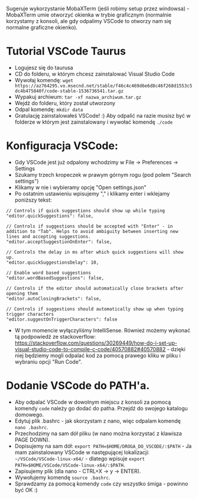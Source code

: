 Sugeruje wykorzystanie MobaXTerm (jeśli robimy setup przez windowsa) - MobaXTerm umie otworzyć okienka w trybie graficznym (normalnie korzystamy z konsoli, ale gdy odpalimy VSCode to otworzy nam się normalne graficzne okienko).

# Tutorial VSCode Taurus
* Logujesz się do taurusa
* CD do folderu, w którym chcesz zainstalować Visual Studio Code
* Wywołaj komendę: `wget https://az764295.vo.msecnd.net/stable/f46c4c469d6e6d8c46f268d1553c5dc4b475840f/code-stable-1536736541.tar.gz`
* Wypakuj archiwum: `tar -xf nazwa_archiwum.tar.gz`
* Wejdź do folderu, który został utworzony
* Odpal komendę: `mkdir data`
* Gratulację zainstalowałeś VSCode! :) Aby odpalić na razie musisz być w folderze w którym jest zainstalowany i wywołać komendę `./code`

# Konfiguracja VSCode:
* Gdy VSCode jest już odpalony wchodzimy w File -> Preferences -> Settings
* Szukamy trzech kropeczek w prawym górnym rogu (pod polem "Search settings")
* Klikamy w nie i wybieramy opcję "Open settings.json"
* Po ostatnim ustawieniu wpisujemy "," i klikamy enter i wklejamy poniższy tekst:
```
// Controls if quick suggestions should show up while typing
"editor.quickSuggestions": false,

// Controls if suggestions should be accepted with "Enter" - in addition to "Tab". Helps to avoid ambiguity between inserting new lines and accepting suggestions.
"editor.acceptSuggestionOnEnter": false,

// Controls the delay in ms after which quick suggestions will show up.
"editor.quickSuggestionsDelay": 10,

// Enable word based suggestions
"editor.wordBasedSuggestions": false,

// Controls if the editor should automatically close brackets after opening them
"editor.autoClosingBrackets": false,

// Controls if suggestions should automatically show up when typing trigger characters
"editor.suggestOnTriggerCharacters": false
```

* W tym momencie wyłączyliśmy IntelliSense. Również możemy wykonać tą podpowiedź ze stackoverflow: https://stackoverflow.com/questions/30269449/how-do-i-set-up-visual-studio-code-to-compile-c-code/40570882#40570882 - dzięki niej będziemy mogli odpalać kod za pomocą prawego kliku w pliku i wybraniu opcji "Run Code".

# Dodanie VSCode do PATH'a.
* Aby odpalać VSCode w dowolnym miejscu z konsoli za pomocą komendy `code` należy go dodać do patha. Przejdź do swojego katalogu domowego.
* Edytuj plik .bashrc - jak skorzystam z nano, więc odpalam komendę `nano .bashrc`.
* Przechodzimy na sam dół pliku (w nano można korzystać z klawisza PAGE DOWN).
* Dopisujemy na sam dół: `export PATH=$HOME/DROGA_DO_VSCODE/:$PATH` - Ja mam zainstalowany VSCode w następującej lokalizacji: `~/VSCode/VSCode-linux-x64/` - dlatego wpisuje `export PATH=$HOME/VSCode/VSCode-linux-x64/:$PATH`.
* Zapisujemy plik (dla nano - CTRL+X -> y -> ENTER).
* Wywołujemy komendę `source .bashrc`.
* Sprawdzamy za pomocą komendy `code` czy wszystko śmiga - powinno być OK :)
